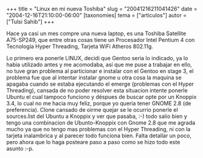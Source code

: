+++
title = "Linux en mi nueva Toshiba"
slug = "20041216211041426"
date = "2004-12-16T21:10:00-06:00"
[taxonomies]
tema = ["articulos"]
autor = ["Tulsi Sahib"]
+++

Hace ya casi un mes compre una nueva laptop, es una Toshiba Satellite
A75-SP249, que entre otras cosas tiene un Procesador Intel Pentium 4 con
Tecnología Hyper Threading, Tarjeta WiFi Atheros 802.11g.

<!-- more -->
Lo primero era ponerle LINUX, decidi que Gentoo seria lo indicado, ya lo
habia utilizado antes y me acomodaba, así que me puse a trabajar en
ello, no tuve gran problema al particionar e instalar con el Gentoo en
stage 3, el problema fue que al intentar instalar gnome u otra cosa la
maquina se apagaba cuando se estaba ejecutando el emerge (problemas con
el Hyper Threading), cansada de no poder resolver esta situacion intente
ponerle Ubuntu el cual tampoco funciono y déspues de buscar opte por un
Knoppix 3.4, lo cual no me hacia muy feliz, porque yo queria tener GNOME
2.8 (de preferencia). Clone cansado de oirme quejar se le ocurrio
ponerle el sources.list del Ubuntu a Knoppix y ver que pasaba, :-) todo
salio bien y tengo una combinacion de Ubunto-Knoppix con Gnome 2.8 que
me agrada mucho ya que no tengo mas problemas con el Hyper Threading, ni
con la tarjeta inalambrica y al parecer todo funciona bien. Falta
detallar un poco, pero ahora que lo haga posteare paso a paso como se
hizo todo este asunto :-p.
